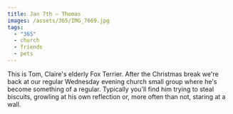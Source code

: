 ```yaml
---
title: Jan 7th — Thomas
images: /assets/365/IMG_7669.jpg
tags:
  - "365"
  - church
  - friends
  - pets
---
```

This is Tom, Claire's elderly Fox Terrier. After the Christmas break we're back at our regular Wednesday evening church small group where he's become something of a regular. Typically you'll find him trying to steal biscuits, growling at his own reflection or, more often than not, staring at a wall. 
